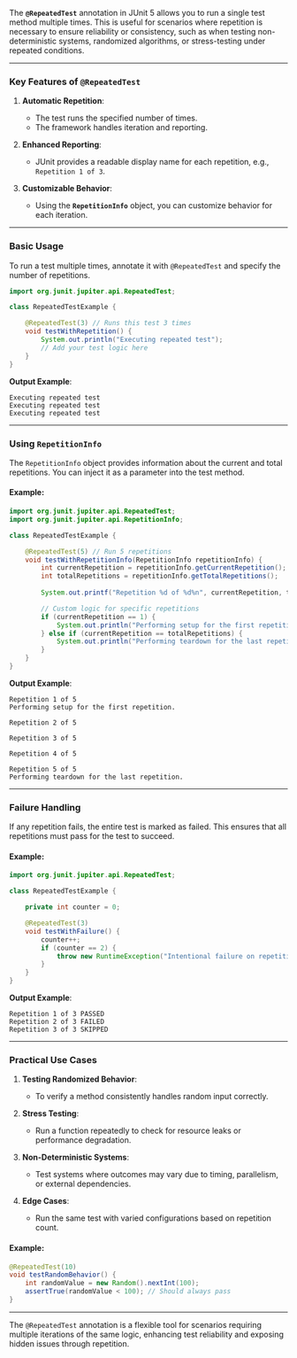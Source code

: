 The **`@RepeatedTest`** annotation in JUnit 5 allows you to run a single test method multiple times. This is useful for scenarios where repetition is necessary to ensure reliability or consistency, such as when testing non-deterministic systems, randomized algorithms, or stress-testing under repeated conditions.

---

### **Key Features of `@RepeatedTest`**

1. **Automatic Repetition**:
   - The test runs the specified number of times.
   - The framework handles iteration and reporting.

2. **Enhanced Reporting**:
   - JUnit provides a readable display name for each repetition, e.g., `Repetition 1 of 3`.

3. **Customizable Behavior**:
   - Using the **`RepetitionInfo`** object, you can customize behavior for each iteration.

---

### **Basic Usage**

To run a test multiple times, annotate it with `@RepeatedTest` and specify the number of repetitions.

```java
import org.junit.jupiter.api.RepeatedTest;

class RepeatedTestExample {

    @RepeatedTest(3) // Runs this test 3 times
    void testWithRepetition() {
        System.out.println("Executing repeated test");
        // Add your test logic here
    }
}
```

**Output Example**:
```plaintext
Executing repeated test
Executing repeated test
Executing repeated test
```

---

### **Using `RepetitionInfo`**

The `RepetitionInfo` object provides information about the current and total repetitions. You can inject it as a parameter into the test method.

#### Example:

```java
import org.junit.jupiter.api.RepeatedTest;
import org.junit.jupiter.api.RepetitionInfo;

class RepeatedTestExample {

    @RepeatedTest(5) // Run 5 repetitions
    void testWithRepetitionInfo(RepetitionInfo repetitionInfo) {
        int currentRepetition = repetitionInfo.getCurrentRepetition();
        int totalRepetitions = repetitionInfo.getTotalRepetitions();
        
        System.out.printf("Repetition %d of %d%n", currentRepetition, totalRepetitions);

        // Custom logic for specific repetitions
        if (currentRepetition == 1) {
            System.out.println("Performing setup for the first repetition.");
        } else if (currentRepetition == totalRepetitions) {
            System.out.println("Performing teardown for the last repetition.");
        }
    }
}
```

**Output Example**:
```plaintext
Repetition 1 of 5
Performing setup for the first repetition.

Repetition 2 of 5

Repetition 3 of 5

Repetition 4 of 5

Repetition 5 of 5
Performing teardown for the last repetition.
```

---

### **Failure Handling**

If any repetition fails, the entire test is marked as failed. This ensures that all repetitions must pass for the test to succeed.

#### Example:

```java
import org.junit.jupiter.api.RepeatedTest;

class RepeatedTestExample {

    private int counter = 0;

    @RepeatedTest(3)
    void testWithFailure() {
        counter++;
        if (counter == 2) {
            throw new RuntimeException("Intentional failure on repetition 2");
        }
    }
}
```

**Output Example**:
```plaintext
Repetition 1 of 3 PASSED
Repetition 2 of 3 FAILED
Repetition 3 of 3 SKIPPED
```

---

### **Practical Use Cases**

1. **Testing Randomized Behavior**:
   - To verify a method consistently handles random input correctly.

2. **Stress Testing**:
   - Run a function repeatedly to check for resource leaks or performance degradation.

3. **Non-Deterministic Systems**:
   - Test systems where outcomes may vary due to timing, parallelism, or external dependencies.

4. **Edge Cases**:
   - Run the same test with varied configurations based on repetition count.

#### Example:

```java
@RepeatedTest(10)
void testRandomBehavior() {
    int randomValue = new Random().nextInt(100);
    assertTrue(randomValue < 100); // Should always pass
}
```

---

The `@RepeatedTest` annotation is a flexible tool for scenarios requiring multiple iterations of the same logic, enhancing test reliability and exposing hidden issues through repetition.
